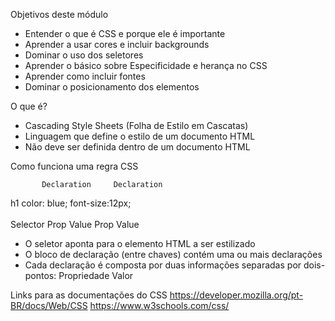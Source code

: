 Objetivos deste módulo

* Entender o que é CSS e porque ele é importante
* Aprender a usar cores e incluir backgrounds
* Dominar o uso dos seletores
* Aprender o básico sobre Especificidade e herança no CSS
* Aprender como incluir fontes
* Dominar o posicionamento dos elementos

O que é?

* Cascading Style Sheets (Folha de Estilo em Cascatas)
* Linguagem que define o estilo de um documento HTML
* Não deve ser definida dentro de um documento HTML

Como funciona uma regra CSS

           Declaration     Declaration
h1        color: blue;  font-size:12px; <br><br>
Selector   Prop   Value Prop      Value 

* O seletor aponta para o elemento HTML a ser estilizado
* O bloco de declaração (entre chaves) contém uma ou mais declarações
* Cada declaração é composta por duas informações separadas por dois-pontos:
 Propriedade
 Valor

Links para as documentações do CSS https://developer.mozilla.org/pt-BR/docs/Web/CSS
https://www.w3schools.com/css/
